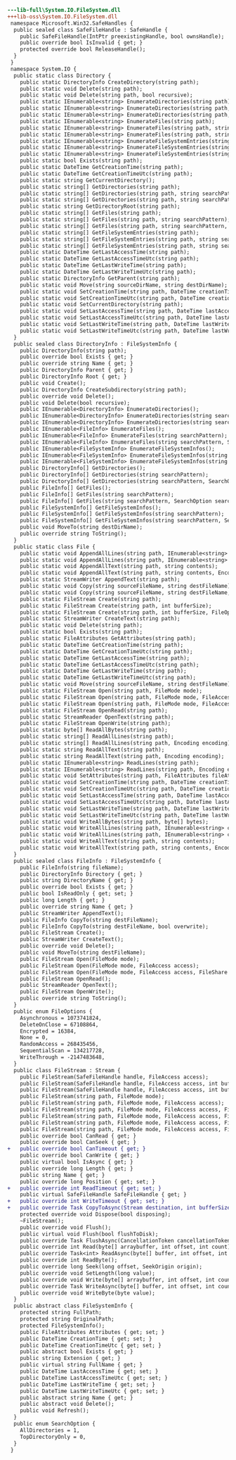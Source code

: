 ﻿```diff
---lib-full\System.IO.FileSystem.dll
+++lib-oss\System.IO.FileSystem.dll
 namespace Microsoft.Win32.SafeHandles {
  public sealed class SafeFileHandle : SafeHandle {
    public SafeFileHandle(IntPtr preexistingHandle, bool ownsHandle);
    public override bool IsInvalid { get; }
    protected override bool ReleaseHandle();
  }
 }
 namespace System.IO {
  public static class Directory {
    public static DirectoryInfo CreateDirectory(string path);
    public static void Delete(string path);
    public static void Delete(string path, bool recursive);
    public static IEnumerable<string> EnumerateDirectories(string path);
    public static IEnumerable<string> EnumerateDirectories(string path, string searchPattern);
    public static IEnumerable<string> EnumerateDirectories(string path, string searchPattern, SearchOption searchOption);
    public static IEnumerable<string> EnumerateFiles(string path);
    public static IEnumerable<string> EnumerateFiles(string path, string searchPattern);
    public static IEnumerable<string> EnumerateFiles(string path, string searchPattern, SearchOption searchOption);
    public static IEnumerable<string> EnumerateFileSystemEntries(string path);
    public static IEnumerable<string> EnumerateFileSystemEntries(string path, string searchPattern);
    public static IEnumerable<string> EnumerateFileSystemEntries(string path, string searchPattern, SearchOption searchOption);
    public static bool Exists(string path);
    public static DateTime GetCreationTime(string path);
    public static DateTime GetCreationTimeUtc(string path);
    public static string GetCurrentDirectory();
    public static string[] GetDirectories(string path);
    public static string[] GetDirectories(string path, string searchPattern);
    public static string[] GetDirectories(string path, string searchPattern, SearchOption searchOption);
    public static string GetDirectoryRoot(string path);
    public static string[] GetFiles(string path);
    public static string[] GetFiles(string path, string searchPattern);
    public static string[] GetFiles(string path, string searchPattern, SearchOption searchOption);
    public static string[] GetFileSystemEntries(string path);
    public static string[] GetFileSystemEntries(string path, string searchPattern);
    public static string[] GetFileSystemEntries(string path, string searchPattern, SearchOption searchOption);
    public static DateTime GetLastAccessTime(string path);
    public static DateTime GetLastAccessTimeUtc(string path);
    public static DateTime GetLastWriteTime(string path);
    public static DateTime GetLastWriteTimeUtc(string path);
    public static DirectoryInfo GetParent(string path);
    public static void Move(string sourceDirName, string destDirName);
    public static void SetCreationTime(string path, DateTime creationTime);
    public static void SetCreationTimeUtc(string path, DateTime creationTimeUtccreationTime);
    public static void SetCurrentDirectory(string path);
    public static void SetLastAccessTime(string path, DateTime lastAccessTime);
    public static void SetLastAccessTimeUtc(string path, DateTime lastAccessTimeUtclastAccessTime);
    public static void SetLastWriteTime(string path, DateTime lastWriteTime);
    public static void SetLastWriteTimeUtc(string path, DateTime lastWriteTimeUtclastWriteTime);
  }
  public sealed class DirectoryInfo : FileSystemInfo {
    public DirectoryInfo(string path);
    public override bool Exists { get; }
    public override string Name { get; }
    public DirectoryInfo Parent { get; }
    public DirectoryInfo Root { get; }
    public void Create();
    public DirectoryInfo CreateSubdirectory(string path);
    public override void Delete();
    public void Delete(bool recursive);
    public IEnumerable<DirectoryInfo> EnumerateDirectories();
    public IEnumerable<DirectoryInfo> EnumerateDirectories(string searchPattern);
    public IEnumerable<DirectoryInfo> EnumerateDirectories(string searchPattern, SearchOption searchOption);
    public IEnumerable<FileInfo> EnumerateFiles();
    public IEnumerable<FileInfo> EnumerateFiles(string searchPattern);
    public IEnumerable<FileInfo> EnumerateFiles(string searchPattern, SearchOption searchOption);
    public IEnumerable<FileSystemInfo> EnumerateFileSystemInfos();
    public IEnumerable<FileSystemInfo> EnumerateFileSystemInfos(string searchPattern);
    public IEnumerable<FileSystemInfo> EnumerateFileSystemInfos(string searchPattern, SearchOption searchOption);
    public DirectoryInfo[] GetDirectories();
    public DirectoryInfo[] GetDirectories(string searchPattern);
    public DirectoryInfo[] GetDirectories(string searchPattern, SearchOption searchOption);
    public FileInfo[] GetFiles();
    public FileInfo[] GetFiles(string searchPattern);
    public FileInfo[] GetFiles(string searchPattern, SearchOption searchOption);
    public FileSystemInfo[] GetFileSystemInfos();
    public FileSystemInfo[] GetFileSystemInfos(string searchPattern);
    public FileSystemInfo[] GetFileSystemInfos(string searchPattern, SearchOption searchOption);
    public void MoveTo(string destDirName);
    public override string ToString();
  }
  public static class File {
    public static void AppendAllLines(string path, IEnumerable<string> contents);
    public static void AppendAllLines(string path, IEnumerable<string> contents, Encoding encoding);
    public static void AppendAllText(string path, string contents);
    public static void AppendAllText(string path, string contents, Encoding encoding);
    public static StreamWriter AppendText(string path);
    public static void Copy(string sourceFileName, string destFileName);
    public static void Copy(string sourceFileName, string destFileName, bool overwrite);
    public static FileStream Create(string path);
    public static FileStream Create(string path, int bufferSize);
    public static FileStream Create(string path, int bufferSize, FileOptions options);
    public static StreamWriter CreateText(string path);
    public static void Delete(string path);
    public static bool Exists(string path);
    public static FileAttributes GetAttributes(string path);
    public static DateTime GetCreationTime(string path);
    public static DateTime GetCreationTimeUtc(string path);
    public static DateTime GetLastAccessTime(string path);
    public static DateTime GetLastAccessTimeUtc(string path);
    public static DateTime GetLastWriteTime(string path);
    public static DateTime GetLastWriteTimeUtc(string path);
    public static void Move(string sourceFileName, string destFileName);
    public static FileStream Open(string path, FileMode mode);
    public static FileStream Open(string path, FileMode mode, FileAccess access);
    public static FileStream Open(string path, FileMode mode, FileAccess access, FileShare share);
    public static FileStream OpenRead(string path);
    public static StreamReader OpenText(string path);
    public static FileStream OpenWrite(string path);
    public static byte[] ReadAllBytes(string path);
    public static string[] ReadAllLines(string path);
    public static string[] ReadAllLines(string path, Encoding encoding);
    public static string ReadAllText(string path);
    public static string ReadAllText(string path, Encoding encoding);
    public static IEnumerable<string> ReadLines(string path);
    public static IEnumerable<string> ReadLines(string path, Encoding encoding);
    public static void SetAttributes(string path, FileAttributes fileAttributes);
    public static void SetCreationTime(string path, DateTime creationTime);
    public static void SetCreationTimeUtc(string path, DateTime creationTimeUtccreationTime);
    public static void SetLastAccessTime(string path, DateTime lastAccessTime);
    public static void SetLastAccessTimeUtc(string path, DateTime lastAccessTimeUtclastAccessTime);
    public static void SetLastWriteTime(string path, DateTime lastWriteTime);
    public static void SetLastWriteTimeUtc(string path, DateTime lastWriteTimeUtclastWriteTime);
    public static void WriteAllBytes(string path, byte[] bytes);
    public static void WriteAllLines(string path, IEnumerable<string> contents);
    public static void WriteAllLines(string path, IEnumerable<string> contents, Encoding encoding);
    public static void WriteAllText(string path, string contents);
    public static void WriteAllText(string path, string contents, Encoding encoding);
  }
  public sealed class FileInfo : FileSystemInfo {
    public FileInfo(string fileName);
    public DirectoryInfo Directory { get; }
    public string DirectoryName { get; }
    public override bool Exists { get; }
    public bool IsReadOnly { get; set; }
    public long Length { get; }
    public override string Name { get; }
    public StreamWriter AppendText();
    public FileInfo CopyTo(string destFileName);
    public FileInfo CopyTo(string destFileName, bool overwrite);
    public FileStream Create();
    public StreamWriter CreateText();
    public override void Delete();
    public void MoveTo(string destFileName);
    public FileStream Open(FileMode mode);
    public FileStream Open(FileMode mode, FileAccess access);
    public FileStream Open(FileMode mode, FileAccess access, FileShare share);
    public FileStream OpenRead();
    public StreamReader OpenText();
    public FileStream OpenWrite();
    public override string ToString();
  }
  public enum FileOptions {
    Asynchronous = 1073741824,
    DeleteOnClose = 67108864,
    Encrypted = 16384,
    None = 0,
    RandomAccess = 268435456,
    SequentialScan = 134217728,
    WriteThrough = -2147483648,
  }
  public class FileStream : Stream {
    public FileStream(SafeFileHandle handle, FileAccess access);
    public FileStream(SafeFileHandle handle, FileAccess access, int bufferSize);
    public FileStream(SafeFileHandle handle, FileAccess access, int bufferSize, bool isAsync);
    public FileStream(string path, FileMode mode);
    public FileStream(string path, FileMode mode, FileAccess access);
    public FileStream(string path, FileMode mode, FileAccess access, FileShare share);
    public FileStream(string path, FileMode mode, FileAccess access, FileShare share, int bufferSize);
    public FileStream(string path, FileMode mode, FileAccess access, FileShare share, int bufferSize, bool useAsync);
    public FileStream(string path, FileMode mode, FileAccess access, FileShare share, int bufferSize, FileOptions options);
    public override bool CanRead { get; }
    public override bool CanSeek { get; }
+   public override bool CanTimeout { get; }
    public override bool CanWrite { get; }
    public virtual bool IsAsync { get; }
    public override long Length { get; }
    public string Name { get; }
    public override long Position { get; set; }
+   public override int ReadTimeout { get; set; }
    public virtual SafeFileHandle SafeFileHandle { get; }
+   public override int WriteTimeout { get; set; }
+   public override Task CopyToAsync(Stream destination, int bufferSize, CancellationToken cancellationToken);
    protected override void Dispose(bool disposing);
    ~FileStream();
    public override void Flush();
    public virtual void Flush(bool flushToDisk);
    public override Task FlushAsync(CancellationToken cancellationToken);
    public override int Read(byte[] arraybuffer, int offset, int count);
    public override Task<int> ReadAsync(byte[] buffer, int offset, int count, CancellationToken cancellationToken);
    public override int ReadByte();
    public override long Seek(long offset, SeekOrigin origin);
    public override void SetLength(long value);
    public override void Write(byte[] arraybuffer, int offset, int count);
    public override Task WriteAsync(byte[] buffer, int offset, int count, CancellationToken cancellationToken);
    public override void WriteByte(byte value);
  }
  public abstract class FileSystemInfo {
    protected string FullPath;
    protected string OriginalPath;
    protected FileSystemInfo();
    public FileAttributes Attributes { get; set; }
    public DateTime CreationTime { get; set; }
    public DateTime CreationTimeUtc { get; set; }
    public abstract bool Exists { get; }
    public string Extension { get; }
    public virtual string FullName { get; }
    public DateTime LastAccessTime { get; set; }
    public DateTime LastAccessTimeUtc { get; set; }
    public DateTime LastWriteTime { get; set; }
    public DateTime LastWriteTimeUtc { get; set; }
    public abstract string Name { get; }
    public abstract void Delete();
    public void Refresh();
  }
  public enum SearchOption {
    AllDirectories = 1,
    TopDirectoryOnly = 0,
  }
 }
```
